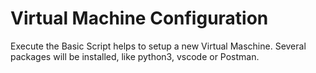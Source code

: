 # Virtual Machine Configuration

Execute the Basic Script helps to setup a new Virtual Maschine. 
Several packages will be installed, like python3, vscode or Postman.